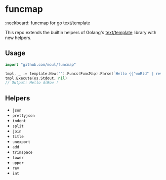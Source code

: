 # funcmap
:neckbeard: funcmap for go text/template

This repo extends the builtin helpers of Golang's [text/template](https://golang.org/pkg/text/template) library with new helpers.

## Usage

```go
import "github.com/moul/funcmap"

tmpl, _ := template.New("").Funcs(FuncMap).Parse(`Hello {{"woRld" | rev}} !`)
tmpl.Execute(os.Stdout, nil)
// Output: Hello dlRow !
```

## Helpers

* `json`
* `prettyjson`
* `indent`
* `split`
* `join`
* `title`
* `unexport`
* `add`
* `trimspace`
* `lower`
* `upper`
* `rev`
* `int`
